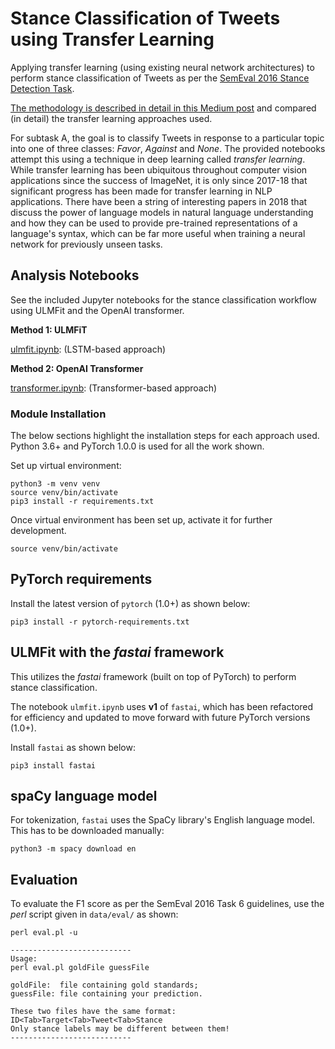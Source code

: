 # Stance Classification of Tweets using Transfer Learning
Applying transfer learning (using existing neural network architectures) 
to perform stance classification of Tweets as per the [SemEval 2016 Stance Detection Task](http://alt.qcri.org/semeval2016/task6/).

[The methodology is described in detail in this Medium post](https://towardsdatascience.com/transfer-learning-in-nlp-for-tweet-stance-classification-8ab014da8dde) and compared (in detail) the transfer learning approaches used.

For subtask A, the goal is to classify Tweets in response to a particular topic into one of three classes: *Favor*, 
*Against* and *None*. The provided notebooks attempt this using a technique in deep learning called *transfer learning*.
While transfer learning has been ubiquitous throughout computer vision applications since the success of ImageNet, it is only 
since 2017-18 that significant progress has been made for transfer learning in NLP applications. There have been a string of 
interesting papers in 2018 that discuss the power of language models in natural language understanding and how they can be 
used to provide pre-trained representations of a language's syntax, which can be far more useful when training a neural 
network for previously unseen tasks.

## Analysis Notebooks

See the included Jupyter notebooks for the stance classification workflow using 
ULMFit and the OpenAI transformer.

**Method 1: ULMFiT**

[ulmfit.ipynb](https://github.com/prrao87/tweet-stance-prediction/blob/master/ulmfit.ipynb): (LSTM-based approach)

**Method 2: OpenAI Transformer** 

[transformer.ipynb](https://github.com/prrao87/tweet-stance-prediction/blob/master/transformer.ipynb): (Transformer-based approach)

### Module Installation

The below sections highlight the installation steps for each approach used. 
Python 3.6+ and PyTorch 1.0.0 is used for all the work shown.

Set up virtual environment:

    python3 -m venv venv
    source venv/bin/activate
    pip3 install -r requirements.txt

Once virtual environment has been set up, activate it for further development.

    source venv/bin/activate

## PyTorch requirements
Install the latest version of ```pytorch``` (1.0+) as shown below:

    pip3 install -r pytorch-requirements.txt

## ULMFit with the *fastai* framework

This utilizes the *fastai* framework (built on top of PyTorch) to perform
stance classification. 

The notebook ```ulmfit.ipynb``` uses **v1** of ```fastai```, which has been 
refactored for efficiency and updated to move forward with future PyTorch versions (1.0+).

Install ```fastai``` as shown below:

    pip3 install fastai

## spaCy language model

For tokenization, ```fastai``` uses the SpaCy library's English language model. This has
to be downloaded manually:

    python3 -m spacy download en 

## Evaluation

To evaluate the F1 score as per the SemEval 2016 Task 6 guidelines, use the *perl* 
script given in ```data/eval/``` as shown:

    perl eval.pl -u

    ---------------------------
    Usage:
    perl eval.pl goldFile guessFile

    goldFile:  file containing gold standards;
    guessFile: file containing your prediction.

    These two files have the same format:
    ID<Tab>Target<Tab>Tweet<Tab>Stance
    Only stance labels may be different between them!
    ---------------------------

